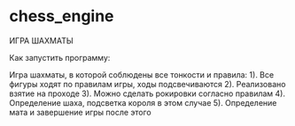 # chess_engine
ИГРА ШАХМАТЫ

Как запустить программу:




Игра шахматы, в которой соблюдены все тонкости и правила:
1). Все фигуры ходят по правилам игры, ходы подсвечиваются
2). Реализовано взятие на проходе
3). Можно сделать рокировки согласно правилам
4). Определение шаха, подсветка короля в этом случае
5). Определение мата и завершение игры после этого
